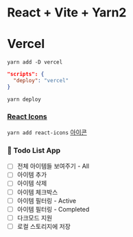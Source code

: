 # React + Vite + Yarn2

# Vercel

`yarn add -D vercel`

```json
"scripts": {
  "deploy": "vercel"
}
```

`yarn deploy`

### [React Icons](https://www.npmjs.com/package/react-icons)

`yarn add react-icons`
[아이콘](https://primer.style/foundations/icons)

### 📓 Todo List App

-   [ ] 전체 아이템들 보여주기 - All
-   [ ] 아이템 추가
-   [ ] 아이템 삭제
-   [ ] 아이템 체크박스
-   [ ] 아이템 필터링 - Active
-   [ ] 아이템 필터링 - Completed
-   [ ] 다크모드 지원
-   [ ] 로컬 스토리지에 저장

